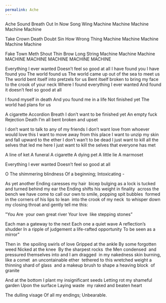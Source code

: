 ```yaml
---
permalink: Ache
---
```

Ache 
Sound 
Breath 
Out 
In 
Now 
Song 
Wing
Machine 
Machine 
Machine 
Machine 
Machine

Take 
Crown 
Death 
Doubt 
Sin 
How 
Wrong 
Thing
Machine 
Machine 
Machine 
Machine 
Machine

Fake 
Town 
Meth 
Shout 
Thin 
Brow 
Long 
String 
Machine 
Machine 
Machine 
MACHINE 
MACHINE
MACHINE 
MACHINE 
MACHINE 

Everything I ever wanted 
Doesn’t feel so good at all 
I have found you 
I have found you
The world found us 
The world came up out of the sea to meet us
The world bent itself into pretzels for us
Bent itself broken to bring my face to the crook of your neck
Where I found everything I ever wanted 
And found it doesn’t feel so good at all

I found myself in death
And you found me in a life
Not finished yet
The world had plans for us

A cigarette 
Accordion 
Breath 
I don’t want to be finished yet
An empty fuck
Rejection
Death
I’m all bent broken and upset 

I don’t want to talk to any of my friends
I don’t want love from whoever would love this 
I want to move away from this place
I want to unzip my skin and fall upward to the ether
I don’t wan’t to be dead 
I just want to kill all the selves that led me here
I just want to kill the selves that everyone has met 

A line of ket 
A funeral
A cigarette
A dying pet 
A little lie 
A marmoset 


Everything I ever wanted 
Doesn’t feel so good at all

O The shimmering blindness
Of a beginning;
Intoxicating -

As yet another Ending caresses my hair 
bicep bulging as a lock is tucked 
and turned behind my ear
the Ending shifts his weight in finality 
across the bench
we have come to call our own
to smile, popping spit bubbles 
formed in the corners of his lips
to lean 
into the crook of my neck 
to whisper down my closing throat
and gently tell me this:

"You Are 
your own great river
Your love 
like stepping stones”

Each man a gateway
to the next
Each one
a quiet wave
A reflection’s shudder
In a ripple of judgement
a life-rafted opportunity
To be seen
as a mirror"

Then in 
the spoiling swirls of love
Gripped at the ankle
By some forgotten weed
Nicked at the knee 
By the sharpest rocks 
the Men condensed 
and pressured themselves into
and I am dragged 
in my nakedness
skin burning, like a comet 
an uncontainable ether 
tethered to this wretched weight
a thinning shard of glass 
and a makeup brush
to shape a heaving block 
of granite 

And at the bottom
I plant my insignificant seeds
Letting rot my shameful garden
Upon the surface
Laying waste 
my raked and beaten heart

The dulling visage
Of all my endings;
Unbearable.